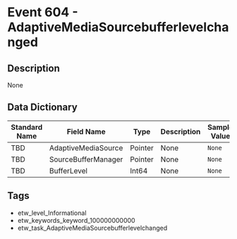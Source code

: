 # Event 604 - AdaptiveMediaSourcebufferlevelchanged

## Description
None

## Data Dictionary
|Standard Name|Field Name|Type|Description|Sample Value|
|---|---|---|---|---|
|TBD|AdaptiveMediaSource|Pointer|None|`None`|
|TBD|SourceBufferManager|Pointer|None|`None`|
|TBD|BufferLevel|Int64|None|`None`|

## Tags
* etw_level_Informational
* etw_keywords_keyword_100000000000
* etw_task_AdaptiveMediaSourcebufferlevelchanged